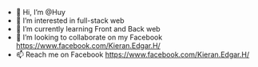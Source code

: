 - 👋 Hi, I’m @Huy
- 👀 I’m interested in full-stack web 
- 🌱 I’m currently learning Front and Back web
- 💞️ I’m looking to collaborate on my Facebook https://www.facebook.com/Kieran.Edgar.H/
- 📫 Reach me on Facebook https://www.facebook.com/Kieran.Edgar.H/


